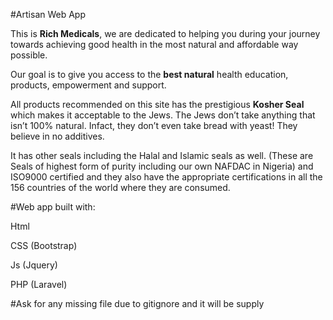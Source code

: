 #Artisan Web App

<p>This is <b>Rich Medicals</b>, we are dedicated to helping you during your journey towards achieving good health in the most natural and affordable way possible.

Our goal is to give you access to the <b>best natural</b> health education, products, empowerment and support.

All products recommended on this site has the prestigious <b>Kosher Seal</b> which makes it acceptable to the Jews. The Jews don’t take anything that isn’t 100% natural. Infact, they don’t even take bread with yeast! They believe in no additives.</p>

<p>It has other seals including the Halal and Islamic seals as well. (These are Seals of highest form of purity including our own NAFDAC in Nigeria) and ISO9000 certified and they also have the appropriate certifications in all the 156 countries of the world where they are consumed.</p>


#Web app built with:
<p>Html</p>		
<p>CSS (Bootstrap)</p>	
<p>Js (Jquery)</p>	
<p>PHP (Laravel)</p>


#Ask for any missing file due to gitignore and it will be supply	
